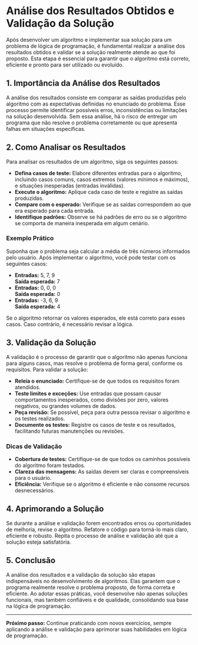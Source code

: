 
# Análise dos Resultados Obtidos e Validação da Solução

Após desenvolver um algoritmo e implementar sua solução para um problema de lógica de programação, é fundamental realizar a análise dos resultados obtidos e validar se a solução realmente atende ao que foi proposto. Esta etapa é essencial para garantir que o algoritmo está correto, eficiente e pronto para ser utilizado ou evoluído.

## 1. **Importância da Análise dos Resultados**

A análise dos resultados consiste em comparar as saídas produzidas pelo algoritmo com as expectativas definidas no enunciado do problema. Esse processo permite identificar possíveis erros, inconsistências ou limitações na solução desenvolvida. Sem essa análise, há o risco de entregar um programa que não resolve o problema corretamente ou que apresenta falhas em situações específicas.

## 2. **Como Analisar os Resultados**

Para analisar os resultados de um algoritmo, siga os seguintes passos:

- **Defina casos de teste:** Elabore diferentes entradas para o algoritmo, incluindo casos comuns, casos extremos (valores mínimos e máximos), e situações inesperadas (entradas inválidas).
- **Execute o algoritmo:** Aplique cada caso de teste e registre as saídas produzidas.
- **Compare com o esperado:** Verifique se as saídas correspondem ao que era esperado para cada entrada.
- **Identifique padrões:** Observe se há padrões de erro ou se o algoritmo se comporta de maneira inesperada em algum cenário.

### Exemplo Prático

Suponha que o problema seja calcular a média de três números informados pelo usuário. Após implementar o algoritmo, você pode testar com os seguintes casos:

- **Entradas:** 5, 7, 9  
  **Saída esperada:** 7  
- **Entradas:** 0, 0, 0  
  **Saída esperada:** 0  
- **Entradas:** -3, 6, 9  
  **Saída esperada:** 4

Se o algoritmo retornar os valores esperados, ele está correto para esses casos. Caso contrário, é necessário revisar a lógica.

## 3. **Validação da Solução**

A validação é o processo de garantir que o algoritmo não apenas funciona para alguns casos, mas resolve o problema de forma geral, conforme os requisitos. Para validar a solução:

- **Releia o enunciado:** Certifique-se de que todos os requisitos foram atendidos.
- **Teste limites e exceções:** Use entradas que possam causar comportamentos inesperados, como divisões por zero, valores negativos, ou grandes volumes de dados.
- **Peça revisão:** Se possível, peça para outra pessoa revisar o algoritmo e os testes realizados.
- **Documente os testes:** Registre os casos de teste e os resultados, facilitando futuras manutenções ou revisões.

### Dicas de Validação

- **Cobertura de testes:** Certifique-se de que todos os caminhos possíveis do algoritmo foram testados.
- **Clareza das mensagens:** As saídas devem ser claras e compreensíveis para o usuário.
- **Eficiência:** Verifique se o algoritmo é eficiente e não consome recursos desnecessários.

## 4. **Aprimorando a Solução**

Se durante a análise e validação forem encontrados erros ou oportunidades de melhoria, revise o algoritmo. Refatore o código para torná-lo mais claro, eficiente e robusto. Repita o processo de análise e validação até que a solução esteja satisfatória.

## 5. **Conclusão**

A análise dos resultados e a validação da solução são etapas indispensáveis no desenvolvimento de algoritmos. Elas garantem que o programa realmente resolve o problema proposto, de forma correta e eficiente. Ao adotar essas práticas, você desenvolve não apenas soluções funcionais, mas também confiáveis e de qualidade, consolidando sua base na lógica de programação.

---
**Próximo passo:** Continue praticando com novos exercícios, sempre aplicando a análise e validação para aprimorar suas habilidades em lógica de programação.
```
